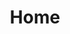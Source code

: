 ---
html_title: Home
layout: 2006_home
old_website: true
permalink: /169.html
published: true
title: Home
---